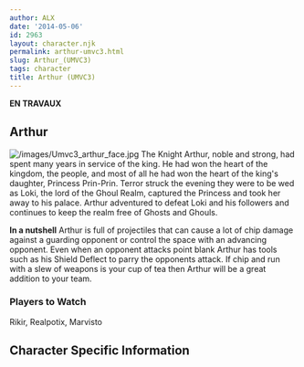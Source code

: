 ```yaml
---
author: ALX
date: '2014-05-06'
id: 2963
layout: character.njk
permalink: arthur-umvc3.html
slug: Arthur_(UMVC3)
tags: character
title: Arthur (UMVC3)
---
```


**EN TRAVAUX**

## Arthur

![](/images/Umvc3_arthur_face.jpg "/images/Umvc3_arthur_face.jpg") The
Knight Arthur, noble and strong, had spent many years in service of the
king. He had won the heart of the kingdom, the people, and most of all
he had won the heart of the king's daughter, Princess Prin-Prin. Terror
struck the evening they were to be wed as Loki, the lord of the Ghoul
Realm, captured the Princess and took her away to his palace. Arthur
adventured to defeat Loki and his followers and continues to keep the
realm free of Ghosts and Ghouls.

**In a nutshell** Arthur is full of projectiles that can cause a lot of
chip damage against a guarding opponent or control the space with an
advancing opponent. Even when an opponent attacks point blank Arthur has
tools such as his Shield Deflect to parry the opponents attack. If chip
and run with a slew of weapons is your cup of tea then Arthur will be a
great addition to your team.

### Players to Watch

Rikir, Realpotix, Marvisto

## Character Specific Information